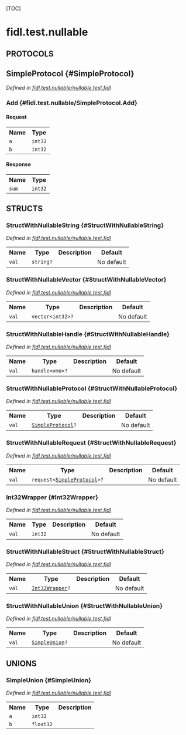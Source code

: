 [TOC]

# fidl.test.nullable


## **PROTOCOLS**

## SimpleProtocol {#SimpleProtocol}
*Defined in [fidl.test.nullable/nullable.test.fidl](https://fuchsia.googlesource.com/fuchsia/+/master/nullable.test.fidl#17)*


### Add {#fidl.test.nullable/SimpleProtocol.Add}


#### Request
<table>
    <tr><th>Name</th><th>Type</th></tr>
    <tr>
            <td><code>a</code></td>
            <td>
                <code>int32</code>
            </td>
        </tr><tr>
            <td><code>b</code></td>
            <td>
                <code>int32</code>
            </td>
        </tr></table>


#### Response
<table>
    <tr><th>Name</th><th>Type</th></tr>
    <tr>
            <td><code>sum</code></td>
            <td>
                <code>int32</code>
            </td>
        </tr></table>



## **STRUCTS**

### StructWithNullableString {#StructWithNullableString}
*Defined in [fidl.test.nullable/nullable.test.fidl](https://fuchsia.googlesource.com/fuchsia/+/master/nullable.test.fidl#5)*



<table>
    <tr><th>Name</th><th>Type</th><th>Description</th><th>Default</th></tr><tr id="StructWithNullableString.val">
            <td><code>val</code></td>
            <td>
                <code>string?</code>
            </td>
            <td></td>
            <td>No default</td>
        </tr>
</table>

### StructWithNullableVector {#StructWithNullableVector}
*Defined in [fidl.test.nullable/nullable.test.fidl](https://fuchsia.googlesource.com/fuchsia/+/master/nullable.test.fidl#9)*



<table>
    <tr><th>Name</th><th>Type</th><th>Description</th><th>Default</th></tr><tr id="StructWithNullableVector.val">
            <td><code>val</code></td>
            <td>
                <code>vector&lt;int32&gt;?</code>
            </td>
            <td></td>
            <td>No default</td>
        </tr>
</table>

### StructWithNullableHandle {#StructWithNullableHandle}
*Defined in [fidl.test.nullable/nullable.test.fidl](https://fuchsia.googlesource.com/fuchsia/+/master/nullable.test.fidl#13)*



<table>
    <tr><th>Name</th><th>Type</th><th>Description</th><th>Default</th></tr><tr id="StructWithNullableHandle.val">
            <td><code>val</code></td>
            <td>
                <code>handle&lt;vmo&gt;?</code>
            </td>
            <td></td>
            <td>No default</td>
        </tr>
</table>

### StructWithNullableProtocol {#StructWithNullableProtocol}
*Defined in [fidl.test.nullable/nullable.test.fidl](https://fuchsia.googlesource.com/fuchsia/+/master/nullable.test.fidl#21)*



<table>
    <tr><th>Name</th><th>Type</th><th>Description</th><th>Default</th></tr><tr id="StructWithNullableProtocol.val">
            <td><code>val</code></td>
            <td>
                <code><a class='link' href='#SimpleProtocol'>SimpleProtocol</a>?</code>
            </td>
            <td></td>
            <td>No default</td>
        </tr>
</table>

### StructWithNullableRequest {#StructWithNullableRequest}
*Defined in [fidl.test.nullable/nullable.test.fidl](https://fuchsia.googlesource.com/fuchsia/+/master/nullable.test.fidl#25)*



<table>
    <tr><th>Name</th><th>Type</th><th>Description</th><th>Default</th></tr><tr id="StructWithNullableRequest.val">
            <td><code>val</code></td>
            <td>
                <code>request&lt;<a class='link' href='#SimpleProtocol'>SimpleProtocol</a>&gt;?</code>
            </td>
            <td></td>
            <td>No default</td>
        </tr>
</table>

### Int32Wrapper {#Int32Wrapper}
*Defined in [fidl.test.nullable/nullable.test.fidl](https://fuchsia.googlesource.com/fuchsia/+/master/nullable.test.fidl#29)*



<table>
    <tr><th>Name</th><th>Type</th><th>Description</th><th>Default</th></tr><tr id="Int32Wrapper.val">
            <td><code>val</code></td>
            <td>
                <code>int32</code>
            </td>
            <td></td>
            <td>No default</td>
        </tr>
</table>

### StructWithNullableStruct {#StructWithNullableStruct}
*Defined in [fidl.test.nullable/nullable.test.fidl](https://fuchsia.googlesource.com/fuchsia/+/master/nullable.test.fidl#33)*



<table>
    <tr><th>Name</th><th>Type</th><th>Description</th><th>Default</th></tr><tr id="StructWithNullableStruct.val">
            <td><code>val</code></td>
            <td>
                <code><a class='link' href='#Int32Wrapper'>Int32Wrapper</a>?</code>
            </td>
            <td></td>
            <td>No default</td>
        </tr>
</table>

### StructWithNullableUnion {#StructWithNullableUnion}
*Defined in [fidl.test.nullable/nullable.test.fidl](https://fuchsia.googlesource.com/fuchsia/+/master/nullable.test.fidl#42)*



<table>
    <tr><th>Name</th><th>Type</th><th>Description</th><th>Default</th></tr><tr id="StructWithNullableUnion.val">
            <td><code>val</code></td>
            <td>
                <code><a class='link' href='#SimpleUnion'>SimpleUnion</a>?</code>
            </td>
            <td></td>
            <td>No default</td>
        </tr>
</table>







## **UNIONS**

### SimpleUnion {#SimpleUnion}
*Defined in [fidl.test.nullable/nullable.test.fidl](https://fuchsia.googlesource.com/fuchsia/+/master/nullable.test.fidl#37)*


<table>
    <tr><th>Name</th><th>Type</th><th>Description</th></tr><tr id="SimpleUnion.a">
            <td><code>a</code></td>
            <td>
                <code>int32</code>
            </td>
            <td></td>
        </tr><tr id="SimpleUnion.b">
            <td><code>b</code></td>
            <td>
                <code>float32</code>
            </td>
            <td></td>
        </tr></table>







